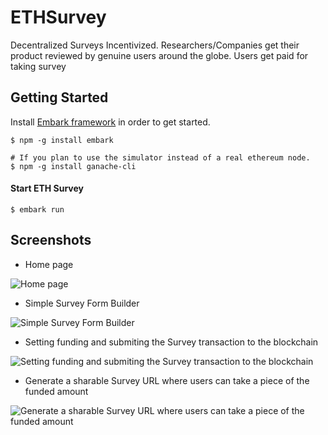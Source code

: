 # ETHSurvey

Decentralized Surveys Incentivized. Researchers/Companies get their product reviewed by genuine users around the globe. Users get paid for taking survey

## Getting Started

Install [Embark framework](https://github.com/embark-framework/embark) in order to get started.

```
$ npm -g install embark

# If you plan to use the simulator instead of a real ethereum node.
$ npm -g install ganache-cli
```

#### Start ETH Survey

```
$ embark run
```

## Screenshots
- Home page

![Home page](https://res.cloudinary.com/ds24tivvl/image/upload/v1534163886/ETHSurvey/Screen_Shot_2018-08-12_at_4.45.28_PM.png "Home page")

- Simple Survey Form Builder

![Simple Survey Form Builder](https://res.cloudinary.com/ds24tivvl/image/upload/v1534163886/ETHSurvey/screencapture-localhost-8000-create-2018-08-12-16_46_19.png "Survey builder")


- Setting funding and submiting the Survey transaction to the blockchain

![Setting funding and submiting the Survey transaction to the blockchain](https://res.cloudinary.com/ds24tivvl/image/upload/v1534163886/ETHSurvey/Screen_Shot_2018-08-12_at_4.46.59_PM.png "Setting funding and submiting the Survey transaction to the blockchain")

- Generate a sharable Survey URL where users can take a piece of the funded amount

![Generate a sharable Survey URL where users can take a piece of the funded amount](https://res.cloudinary.com/ds24tivvl/image/upload/v1534163886/ETHSurvey/Screen_Shot_2018-08-12_at_4.47.05_PM.png "Generate a sharable Survey URL where users can take a piece of the funded amount")
